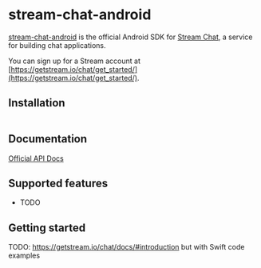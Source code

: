 # stream-chat-android

[stream-chat-android](https://github.com/GetStream/stream-chat-android) is the official Android SDK for [Stream Chat](https://getstream.io/chat), a service for building chat applications.

You can sign up for a Stream account at [https://getstream.io/chat/get_started/](https://getstream.io/chat/get_started/).

## Installation

```bash
```

## Documentation

[Official API Docs](https://getstream.io/chat/docs)

## Supported features

- TODO 

## Getting started


TODO: https://getstream.io/chat/docs/#introduction but with Swift code examples
